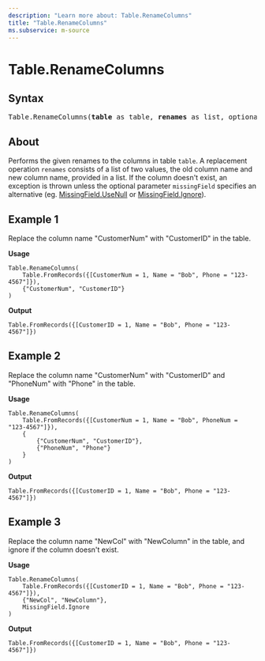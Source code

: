 ```yaml
---
description: "Learn more about: Table.RenameColumns"
title: "Table.RenameColumns"
ms.subservice: m-source
---
```

# Table.RenameColumns

## Syntax

<pre>
Table.RenameColumns(<b>table</b> as table, <b>renames</b> as list, optional <b>missingField</b> as nullable number) as table
</pre>
  
## About

Performs the given renames to the columns in table `table`. A replacement operation `renames` consists of a list of two values, the old column name and new column name, provided in a list. If the column doesn't exist, an exception is thrown unless the optional parameter `missingField` specifies an alternative (eg. [MissingField.UseNull](missingfield-type.md) or [MissingField.Ignore](missingfield-type.md)).

## Example 1

Replace the column name "CustomerNum" with "CustomerID" in the table.

**Usage**

```powerquery-m
Table.RenameColumns(
    Table.FromRecords({[CustomerNum = 1, Name = "Bob", Phone = "123-4567"]}),
    {"CustomerNum", "CustomerID"}
)
```

**Output**

`Table.FromRecords({[CustomerID = 1, Name = "Bob", Phone = "123-4567"]})`

## Example 2

Replace the column name "CustomerNum" with "CustomerID" and "PhoneNum" with "Phone" in the table.

**Usage**

```powerquery-m
Table.RenameColumns(
    Table.FromRecords({[CustomerNum = 1, Name = "Bob", PhoneNum = "123-4567"]}),
    {
        {"CustomerNum", "CustomerID"},
        {"PhoneNum", "Phone"}
    }
)
```

**Output**

`Table.FromRecords({[CustomerID = 1, Name = "Bob", Phone = "123-4567"]})`

## Example 3

Replace the column name "NewCol" with "NewColumn" in the table, and ignore if the column doesn't exist.

**Usage**

```powerquery-m
Table.RenameColumns(
    Table.FromRecords({[CustomerID = 1, Name = "Bob", Phone = "123-4567"]}),
    {"NewCol", "NewColumn"},
    MissingField.Ignore
)
```

**Output**

`Table.FromRecords({[CustomerID = 1, Name = "Bob", Phone = "123-4567"]})`

